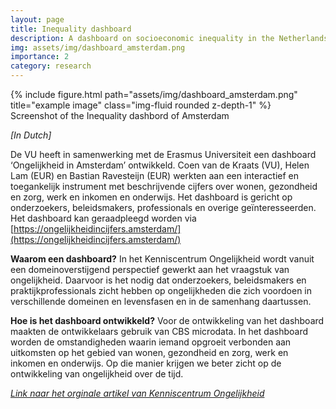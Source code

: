 ```yaml
---
layout: page
title: Inequality dashboard
description: A dashboard on socioeconomic inequality in the Netherlands
img: assets/img/dashboard_amsterdam.png
importance: 2
category: research
---
```


<div class="row">
    <div class="col-sm mt-3 mt-md-0">
        {% include figure.html path="assets/img/dashboard_amsterdam.png" title="example image" class="img-fluid rounded z-depth-1" %}
    </div>
</div>
<div class="caption">
   Screenshot of the Inequality dashbord of Amsterdam
</div>

*[In Dutch]*

De  VU heeft in samenwerking met de Erasmus Universiteit een dashboard ‘Ongelijkheid in Amsterdam’ ontwikkeld. Coen van de Kraats (VU), Helen Lam (EUR) en Bastian Ravesteijn (EUR) werkten aan een interactief en toegankelijk instrument met beschrijvende cijfers over wonen, gezondheid en zorg, werk en inkomen en onderwijs. Het dashboard is gericht op onderzoekers, beleidsmakers, professionals en overige geïnteresseerden. Het dashboard kan geraadpleegd worden via [https://ongelijkheidincijfers.amsterdam/](https://ongelijkheidincijfers.amsterdam/)

**Waarom een dashboard?** In het Kenniscentrum Ongelijkheid wordt vanuit een domeinoverstijgend perspectief gewerkt aan het vraagstuk van ongelijkheid. Daarvoor is het nodig dat onderzoekers, beleidsmakers en praktijkprofessionals zicht hebben op ongelijkheden die zich voordoen in verschillende domeinen en levensfasen en in de samenhang daartussen.

**Hoe is het dashboard ontwikkeld?** Voor de ontwikkeling van het dashboard maakten de ontwikkelaars gebruik van CBS microdata. In het dashboard worden de omstandigheden waarin iemand opgroeit verbonden aan uitkomsten op het gebied van wonen, gezondheid en zorg, werk en inkomen en onderwijs. Op die manier krijgen we beter zicht op de ontwikkeling van ongelijkheid over de tijd.

*[Link naar het orginale artikel van Kenniscentrum Ongelijkheid](https://www.kenniscentrumongelijkheid.nl/onderzoeksprogrammas/dashboard-ongelijkheid-in-amsterdam/)*